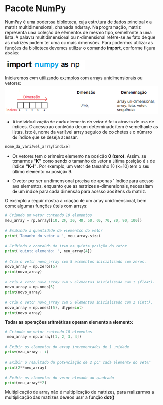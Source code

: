 # Pacote NumPy

NumPay é uma poderosa biblioteca, cuja estrutura de dados principal é a matriz multidimensional, chamada ndarray. Na programação, matriz representa uma coleção de elementos de mesmo tipo, semelhante a uma lista. A palavra multidimensional ou n-dimensional refere-se ao fato de que as matrizes podem ter uma ou mais dimensões. 
Para podermos utilizar as funções da biblioteca devemos utilizar o comando **import**, conforme figura abaixo:

![funcao](/imagens/import_numpy.png)

Iniciaremos com utilizando exemplos com arrays unidimensionais ou vetores:
![funcao](/imagens/vetor.png)

+ A individualização de cada elemento do vetor é feita através do uso de índices. O acesso ao conteúdo de um determinado item é semelhante as listas, isto é, nome da variável array seguido de colchetes e o número do índice que se deseja acessar.
``` python
nome_da_variável_array[indice]
```
+ Os vetores tem o primeiro elemento na posição **0 (zero)**. Assim, se tomarmos **"K"** como sendo o tamanho do vetor a última posição é a de índice **"K-1"**. Por exemplo, um vetor de tamanho 10 (k=10) tem o seu último elemento na posição 9.

+ O vetor por ser unidimensional precisa de apenas 1 índice para acesso aos elementos, enquanto que as matrizes n-dimensionais, necessitam de um índice para cada dimensão para acesso aos itens da matriz.

O exemplo a seguir mostra  a criação de um array unidimensional, bem como algumas funções úteis com arrays:

``` python runnable
# Criando um vetor contendo 10 elementos
meu_array = np.array([10, 20, 30, 40, 50, 60, 70, 80, 90, 100])

# Exibindo a quantidade de elementos do vetor
print('Tamanho do vetor = ', meu_array.size)

# Exibindo o conteúdo do item na quinta posição do vetor
print('quinto elemento: ', meu_array[4])

# Cria o vetor novo_array com 5 elementos inicializado com zeros.
novo_array = np.zeros(5)
print(novo_array)

# Cria o vetor novo_array com 5 elementos inicializado com 1 (float).
novo_array = np.ones(5)
print(novo_array)

# Cria o vetor novo_array com 5 elementos inicializado com 1 (intt).
novo_array = np.ones((5), dtype=int)
print(novo_array)
```
**Todas as operações aritméticas operam elemento a elemento:**
``` python runnable
# Criando um vetor contendo 10 elementos
 meu_array = np.array([1, 2, 3, 4])

# Exibir os elementos do array incrementados de 1 unidade
print(meu_array + 1)

# Exibir o resultado da potenciação de 2 por cada elemento do vetor
print(2**meu_array)

# Exibir os elementos do vetor elevado ao quadrado
print(meu_array**2)
```

Multiplicação de array não é multiplicação de matrizes, para realizarmos a multiplicação das matrizes deveos usar a função **dot()**
